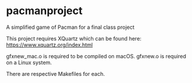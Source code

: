 # pacmanproject
A simplified game of Pacman for a final class project

This project requires XQuartz which can be found here: https://www.xquartz.org/index.html

gfxnew_mac.o is required to be compiled on macOS.
gfxnew.o is required on a Linux system.

There are respective Makefiles for each.
